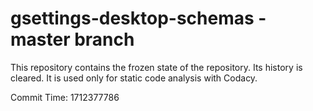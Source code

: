 # gsettings-desktop-schemas - master branch

This repository contains the frozen state of the repository.
Its history is cleared. It is used only for static code
analysis with Codacy.

Commit Time: 1712377786